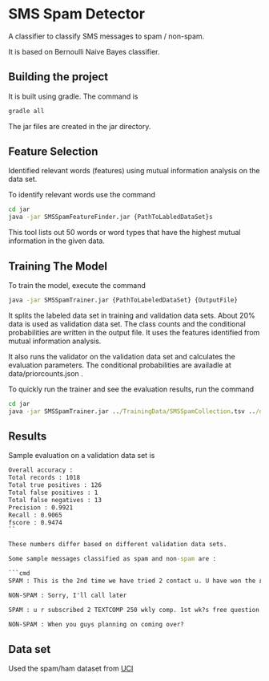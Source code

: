 SMS Spam Detector
=================

A classifier to classify SMS messages to spam / non-spam.

It is based on Bernoulli Naive Bayes classifier.

Building the project
--------------------

It is built using gradle. The command is

```cmd
gradle all
```

The jar files are created in the jar directory.

Feature Selection
-----------------

Identified relevant words (features) using mutual information analysis on the data set.

To identify relevant words use the command

```cmd
cd jar
java -jar SMSSpamFeatureFinder.jar {PathToLabledDataSet}s
```

This tool lists out 50 words or word types that have the highest mutual information in the given data.

Training The Model
------------------

To train the model, execute the command

```cmd
java -jar SMSSpamTrainer.jar {PathToLabeledDataSet} {OutputFile}
```
It splits the labeled data set in training and validation data sets. About 20% data is used as validation data set.
The class counts and the conditional probabilities are written in the output file. It uses the features identified from
mutual information analysis.

It also runs the validator on the validation data set and calculates the evaluation parameters.
The conditional probabilities are availadle at data/priorcounts.json .

To quickly run the trainer and see the evaluation results, run the command

```cmd
cd jar
java -jar SMSSpamTrainer.jar ../TrainingData/SMSSpamCollection.tsv ../data/priorcounts.json
```

Results
-------

Sample evaluation on a validation data set is

```cmd
Overall accuracy : 
Total records : 1018
Total true positives : 126
Total false positives : 1
Total false negatives : 13
Precision : 0.9921
Recall : 0.9065
fscore : 0.9474
``

These numbers differ based on different validation data sets.

Some sample messages classified as spam and non-spam are :

```cmd
SPAM : This is the 2nd time we have tried 2 contact u. U have won the £750 Pound prize. 2 claim is easy, call 087187272008 NOW1! Only 10p per minute. BT-national-rate.

NON-SPAM : Sorry, I'll call later

SPAM : u r subscribed 2 TEXTCOMP 250 wkly comp. 1st wk?s free question follows, subsequent wks charged@150p/msg.2 unsubscribe txt STOP 2 84128,custcare 08712405020

NON-SPAM : When you guys planning on coming over?
```

Data set
--------

Used the spam/ham dataset from [UCI](https://archive.ics.uci.edu/ml/datasets/SMS+Spam+Collection)

